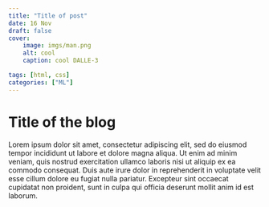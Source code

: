 ```yaml
---
title: "Title of post"
date: 16 Nov
draft: false
cover:
    image: imgs/man.png
    alt: cool
    caption: cool DALLE-3

tags: [html, css]
categories: ["ML"]
---
```


# Title of the blog
Lorem ipsum dolor sit amet, consectetur adipiscing elit, sed do eiusmod tempor incididunt ut labore et dolore magna aliqua. Ut enim ad minim veniam, quis nostrud exercitation ullamco laboris nisi ut aliquip ex ea commodo consequat. Duis aute irure dolor in reprehenderit in voluptate velit esse cillum dolore eu fugiat nulla pariatur. Excepteur sint occaecat cupidatat non proident, sunt in culpa qui officia deserunt mollit anim id est laborum.